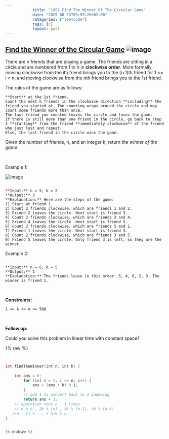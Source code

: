 ```yaml
---
            title: "1951 Find The Winner Of The Circular Game"
            date: "2025-08-23T09:59:26+02:00"
            categories: ["leetcode"]
            tags: [c]
            layout: post
---
```

            
## [Find the Winner of the Circular Game](https://leetcode.com/problems/find-the-winner-of-the-circular-game) ![image](https://img.shields.io/badge/Difficulty-Medium-orange)

There are n friends that are playing a game. The friends are sitting in a circle and are numbered from 1 to n in **clockwise order**. More formally, moving clockwise from the ith friend brings you to the (i+1)th friend for 1 <= i < n, and moving clockwise from the nth friend brings you to the 1st friend.

The rules of the game are as follows:

	**Start** at the 1st friend.
	Count the next k friends in the clockwise direction **including** the friend you started at. The counting wraps around the circle and may count some friends more than once.
	The last friend you counted leaves the circle and loses the game.
	If there is still more than one friend in the circle, go back to step 2 **starting** from the friend **immediately clockwise** of the friend who just lost and repeat.
	Else, the last friend in the circle wins the game.

Given the number of friends, n, and an integer k, return *the winner of the game*.

 

Example 1:

![image](https://assets.leetcode.com/uploads/2021/03/25/ic234-q2-ex11.png)
```

**Input:** n = 5, k = 2
**Output:** 3
**Explanation:** Here are the steps of the game:
1) Start at friend 1.
2) Count 2 friends clockwise, which are friends 1 and 2.
3) Friend 2 leaves the circle. Next start is friend 3.
4) Count 2 friends clockwise, which are friends 3 and 4.
5) Friend 4 leaves the circle. Next start is friend 5.
6) Count 2 friends clockwise, which are friends 5 and 1.
7) Friend 1 leaves the circle. Next start is friend 3.
8) Count 2 friends clockwise, which are friends 3 and 5.
9) Friend 5 leaves the circle. Only friend 3 is left, so they are the winner.
```

Example 2:

```

**Input:** n = 6, k = 5
**Output:** 1
**Explanation:** The friends leave in this order: 5, 4, 6, 2, 3. The winner is friend 1.

```

 

**Constraints:**

	1 <= k <= n <= 500

 

**Follow up:**

Could you solve this problem in linear time with constant space?

{% raw %}


```c


int findTheWinner(int n, int k) {
    
    int ans = 0;
        for (int i = 2; i <= n; i++) {
            ans = (ans + k) % i;
        }
        // add 1 to convert back to 1 indexing
        return ans + 1;
    // operation runs n - 1 times
    // k % n , 2k % (n) , 3k % (n-1), nk % (n-k)
   //n - (1 + ... + n)k % n
}


{% endraw %}
```
